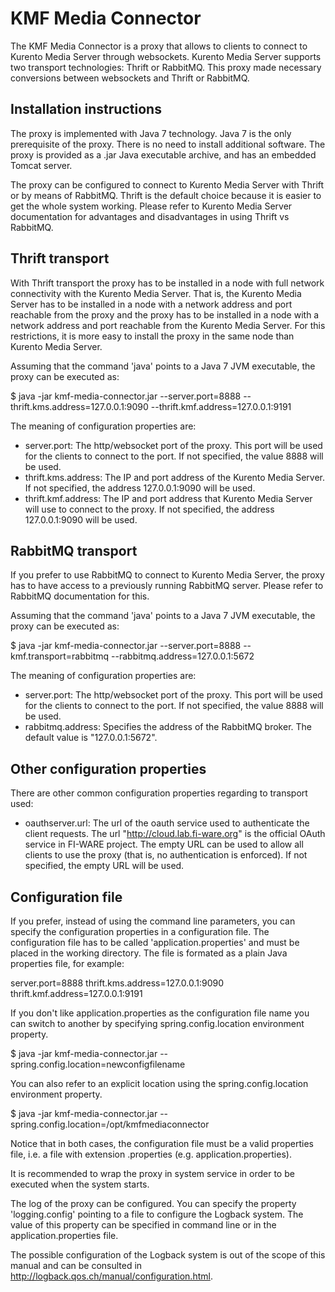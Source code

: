 KMF Media Connector
===================

The KMF Media Connector is a proxy that allows to clients to connect to Kurento
 Media Server through websockets. Kurento Media Server supports two transport 
 technologies: Thrift or RabbitMQ. This proxy made necessary conversions
 between websockets and Thrift or RabbitMQ.

Installation instructions
-------------------------

The proxy is implemented with Java 7 technology. Java 7 is the only 
prerequisite of the proxy. There is no need to install additional software. 
The proxy is provided as a .jar Java executable archive, and has an embedded 
Tomcat server.

The proxy can be configured to connect to Kurento Media Server with Thrift or 
by means of RabbitMQ. Thrift is the default choice because it is easier to get 
the whole system working. Please refer to Kurento Media Server documentation 
for advantages and disadvantages in using Thrift vs RabbitMQ.

Thrift transport
----------------

With Thrift transport the proxy has to be installed in a node with full network 
connectivity with the Kurento Media Server. That is, the Kurento Media Server 
has to be installed in a node with a network address and port reachable from 
the proxy and the proxy has to be installed in a node with a network address and 
port reachable from the Kurento Media Server. For this restrictions, it is more 
easy to install the proxy in the same node than Kurento Media Server.

Assuming that the command 'java' points to a Java 7 JVM executable, the proxy 
can be executed as:

$ java -jar kmf-media-connector.jar --server.port=8888 
  --thrift.kms.address=127.0.0.1:9090
  --thrift.kmf.address=127.0.0.1:9191

The meaning of configuration properties are:
* server.port: The http/websocket port of the proxy. This port will be used for 
  the clients to connect to the port. If not specified, the value 8888 will be 
  used.
* thrift.kms.address: The IP and port address of the Kurento Media Server. 
  If not specified, the address 127.0.0.1:9090 will be used.
* thrift.kmf.address: The IP and port address that Kurento Media Server will use
  to connect to the proxy. If not specified, the address 127.0.0.1:9090 will be 
  used.


RabbitMQ transport
------------------

If you prefer to use RabbitMQ to connect to Kurento Media Server, the proxy
has to have access to a previously running RabbitMQ server. Please refer to
RabbitMQ documentation for this.

Assuming that the command 'java' points to a Java 7 JVM executable, the proxy 
can be executed as:

$ java -jar kmf-media-connector.jar --server.port=8888 --kmf.transport=rabbitmq 
  --rabbitmq.address=127.0.0.1:5672

The meaning of configuration properties are:
* server.port: The http/websocket port of the proxy. This port will be used for 
  the clients to connect to the port. If not specified, the value 8888 will be 
  used.
* rabbitmq.address: Specifies the address of the RabbitMQ broker. The default 
  value is "127.0.0.1:5672".

Other configuration properties
------------------------------

There are other common configuration properties regarding to transport used: 

* oauthserver.url: The url of the oauth service used to authenticate the client 
  requests. The url "http://cloud.lab.fi-ware.org" is the official OAuth service
  in FI-WARE project. The empty URL can be used to allow all clients to use the 
  proxy (that is, no authentication is enforced). If not specified, 
  the empty URL will be used.


Configuration file
------------------

If you prefer, instead of using the command line parameters, you can specify the
configuration properties in a configuration file. The configuration file has to 
be called 'application.properties' and must be placed in the working directory. 
The file is formated as a plain Java properties file, for example:

server.port=8888
thrift.kms.address=127.0.0.1:9090
thrift.kmf.address=127.0.0.1:9191

If you don't like application.properties as the configuration file name you can 
switch to another by specifying spring.config.location environment property.

$ java -jar kmf-media-connector.jar --spring.config.location=newconfigfilename

You can also refer to an explicit location using the spring.config.location 
environment property.

$ java -jar kmf-media-connector.jar --spring.config.location=/opt/kmfmediaconnector

Notice that in both cases, the configuration file must be a valid properties file,
i.e. a file with extension .properties (e.g. application.properties).

It is recommended to wrap the proxy in system service in order to be executed 
when the system starts. 

The log of the proxy can be configured. You can specify the property 
'logging.config' pointing to a file to configure the Logback system. The value
of this property can be specified in command line or in the 
application.properties file. 

The possible configuration of the Logback system is out of the scope of this 
manual and can be consulted in http://logback.qos.ch/manual/configuration.html.
